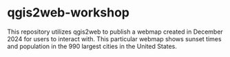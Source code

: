 # qgis2web-workshop
This repository utilizes qgis2web to publish a webmap created in December 2024 for users to interact with.  This particular webmap shows sunset times and population in the 990 largest cities in the United States.
